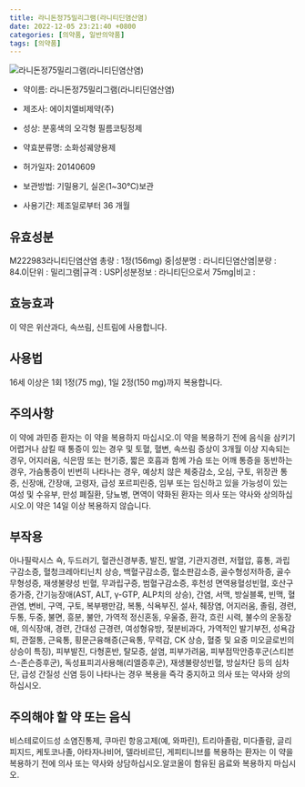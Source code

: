 ```yaml
---
title: 라니돈정75밀리그램(라니티딘염산염)
date: 2022-12-05 23:21:40 +0800
categories: [의약품, 일반의약품]
tags: [의약품]
---
```

![라니돈정75밀리그램(라니티딘염산염)
](https://nedrug.mfds.go.kr/pbp/cmn/itemImageDownload/150159525484900173)

- 약이름: 라니돈정75밀리그램(라니티딘염산염)

- 제조사: 에이치엘비제약(주)
- 성상: 분홍색의 오각형 필름코팅정제
- 약효분류명: 소화성궤양용제
- 허가일자: 20140609
- 보관방법: 기밀용기, 실온(1~30℃)보관
- 사용기간: 제조일로부터 36 개월
## 유효성분
M222983라니티딘염산염
총량 : 1정(156mg) 중|성분명 : 라니티딘염산염|분량 : 84.0|단위 : 밀리그램|규격 : USP|성분정보 : 라니티딘으로서 75mg|비고 :
## 효능효과
이 약은 위산과다, 속쓰림, 신트림에 사용합니다.
## 사용법
16세 이상은 1회 1정(75 mg), 1일 2정(150 mg)까지 복용합니다.
## 주의사항
이 약에 과민증 환자는 이 약을 복용하지 마십시오.이 약을 복용하기 전에 음식을 삼키기 어렵거나 삼킬 때 통증이 있는 경우 및 토혈, 혈변, 속쓰림 증상이 3개월 이상 지속되는 경우, 어지러움, 식은땀 또는 현기증, 짧은 호흡과 함께 가슴 또는 어깨 통증을 동반하는 경우, 가슴통증이 빈번히 나타나는 경우, 예상치 않은 체중감소, 오심, 구토, 위장관 통증, 신장애, 간장애, 고령자, 급성 포르피린증, 임부 또는 임신하고 있을 가능성이 있는 여성 및 수유부, 만성 폐질환, 당뇨병, 면역이 약화된 환자는 의사 또는 약사와 상의하십시오.이 약은 14일 이상 복용하지 않습니다.
## 부작용
아나필락시스 쇽, 두드러기, 혈관신경부종, 발진, 발열, 기관지경련, 저혈압, 흉통, 과립구감소증, 혈청크레아티닌치 상승, 백혈구감소증, 혈소판감소증, 골수형성저하증, 골수무형성증, 재생불량성 빈혈, 무과립구증, 범혈구감소증, 후천성 면역용혈성빈혈, 호산구증가증, 간기능장애(AST, ALT, γ-GTP, ALP치의 상승), 간염, 서맥, 방실블록, 빈맥, 혈관염, 변비, 구역, 구토, 복부팽만감, 복통, 식욕부진, 설사, 췌장염, 어지러움, 졸림, 경련, 두통, 두중, 불면, 흥분, 불안, 가역적 정신혼동, 우울증, 환각, 흐린 시력, 불수의 운동장애, 의식장애, 경련, 간대성 근경련, 여성형유방, 젖분비과다, 가역적인 발기부전, 성욕감퇴, 관절통, 근육통, 횡문근융해증(근육통, 무력감, CK 상승, 혈중 및 요중 미오글로빈의 상승이 특징), 피부발진, 다형혼반, 탈모증, 설염, 피부가려움, 피부점막안증후군(스티븐스-존슨증후군), 독성표피괴사용해(리엘증후군), 재생불량성빈혈, 방실차단 등의 심차단, 급성 간질성 신염 등이 나타나는 경우 복용을 즉각 중지하고 의사 또는 약사와 상의하십시오.
## 주의해야 할 약 또는 음식
비스테로이드성 소염진통제, 쿠마린 항응고제(예, 와파린), 트리아졸람, 미다졸람, 글리피지드, 케토코나졸, 아타자나비어, 델라비르딘, 게피티니브를 복용하는 환자는 이 약을 복용하기 전에 의사 또는 약사와 상담하십시오.알코올이 함유된 음료와 복용하지 마십시오.

